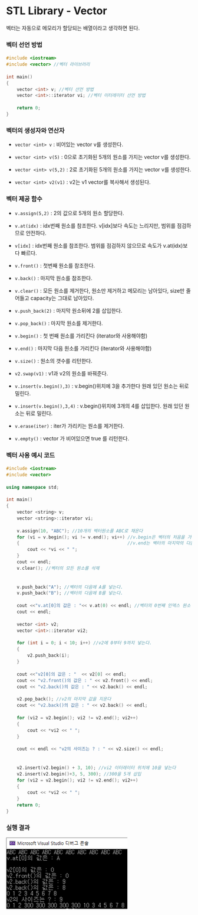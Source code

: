 # STL Library - Vector

벡터는 자동으로 메모리가 할당되는 배열이라고 생각하면 된다.

### 벡터 선언 방법

```c++
#include <iostream>
#include <vector> //벡터 라이브러리

int main()
{
    vector <int> v; //벡터 선언 방법
    vector <int>::iterator vi; //벡터 이터레이터 선언 방법
   
    return 0;
}
```

### 벡터의 생성자와 연산자

* `vector <int> v` :  비어있는 vector v를 생성한다.

  

* `vector <int> v(5)` : 0으로 초기화된 5개의 원소를 가지는 vector v를 생성한다.

  

* `vector <int> v(5,2)` : 2로 초기화된 5개의 원소를 가지는 vector v를 생성한다.

  

* `vector <int> v2(v1)` : v2는 v1 vector를 복사해서 생성된다.

  

### 벡터 제공 함수

*  `v.assign(5,2)` : 2의 값으로 5개의 원소 할당한다.



* `v.at(idx)` : idx번째 원소를 참조한다. v[idx]보다 속도는 느리지만,  범위를 점검하므로 안전하다.



* `v[idx]` : idx번째 원소를 참조한다. 범위를 점검하지 않으므로 속도가 v.at(idx)보다 빠르다.



* `v.front()` : 첫번째 원소를 참조한다.



* `v.back()` : 마지막 원소를 참조한다.



* `v.clear()` : 모든 원소를 제거한다, 원소만 제거하고 메모리는 남아있다, size만 줄어들고 capacity는 그대로 남아있다.



* `v.push_back(2)` : 마지막 원소뒤에 2를 삽입한다.



* `v.pop_back()` : 마지막 원소를 제거한다.



* `v.begin()` : 첫 번째 원소를 가리킨다 (iterator와 사용해야함)



* `v.end()` : 마지막 다음 원소를 가리킨다 (iterator와 사용해야함)



* `v.size()` : 원소의 갯수를 리턴한다.



* `v2.swap(v1)` : v1과 v2의 원소를 바꿔준다.



* `v.insert(v.begin(),3)` : v.begin()위치에 3을 추가한다 원래 있던 원소는 뒤로 밀린다.



* `v.insert(v.begin(),3,4)` : v.begin()위치에 3개의 4를 삽입한다. 원래 있던 원소는 뒤로 밀린다.



* `v.erase(iter)` : iter가 가리키는 원소를 제거한다.



* `v.empty()` : vector 가 비어있으면 true 를 리턴한다.



###  벡터 사용 예시 코드

```c++
#include <iostream>
#include <vector>

using namespace std;

int main()
{
	vector <string> v;
	vector <string>::iterator vi;

	v.assign(10, "ABC"); //10개의 벡터원소를 ABC로 채운다
	for (vi = v.begin(); vi != v.end(); vi++) //v.begin은 벡터의 처음을 가리키며 iterator 와 사용한다
	{                                         //v.end는 벡터의 마지막의 다음을 가리키며 iterator와 사용한다.
		cout << *vi << " ";
	}
	cout << endl;
	v.clear(); //벡터의 모든 원소를 삭제
	

	v.push_back("A"); //벡터의 다음에 A를 넣는다.
	v.push_back("B"); //벡터의 다음에 B를 넣는다.

	cout <<"v.at[0]의 값은 : "<< v.at(0) << endl; //벡터의 0번째 인덱스 원소 즉 A를 반환한다
	cout << endl;
	
	vector <int> v2;
	vector <int>::iterator vi2;

	for (int i = 0; i < 10; i++) //v2에 0부터 9까지 넣는다.
	{
		v2.push_back(i);
	}

	cout <<"v2[0]의 값은 : "  << v2[0] << endl;
	cout << "v2.front()의 값은 : " << v2.front() << endl;
	cout << "v2.back()의 값은 : " << v2.back() << endl;
	
	v2.pop_back(); //v2의 마지막 값을 지운다
	cout << "v2.back()의 값은 : " << v2.back() << endl;

	for (vi2 = v2.begin(); vi2 != v2.end(); vi2++)
	{
		cout << *vi2 << " ";
	}
	
	cout << endl << "v2의 사이즈는 ? : " << v2.size() << endl;
	
	
	v2.insert(v2.begin() + 3, 10); //vi2 이터레이터 위치에 10을 넣는다
	v2.insert(v2.begin()+3, 5, 300); //300을 5개 삽입
	for (vi2 = v2.begin(); vi2 != v2.end(); vi2++)
	{
		cout << *vi2 << " ";
	}
	return 0;
}
```



### 실행 결과

![실행결과](./algorithm_concept_note/img/vector_ex.png)  
